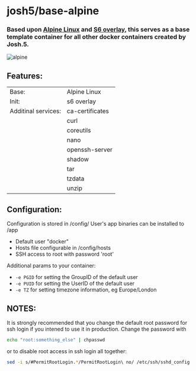 
# josh5/base-alpine

### Based upon [Alpine Linux](https://hub.docker.com/_/alpine/) and [S6 overlay](https://github.com/just-containers/s6-overlay), this serves as a base template container for all other docker containers created by Josh.5.

![alpine](https://alpinelinux.org/alpinelinux-logo.svg)

## Features:
|  |  |
| --- | --- |
| Base:  | Alpine Linux  |
| Init:  | s6 overlay  |
| Additinal services:  | ca-certificates  |
|   | curl  |
|   | coreutils  |
|   | nano  |
|   | openssh-server  |
|   | shadow  |
|   | tar  |
|   | tzdata  |
|   | unzip  |


## Configuration:

Configuration is stored in /config/
User's app binaries can be installed to /app
* Default user "docker"
* Hosts file configurable in /config/hosts
* SSH access to root with password 'root'

Additional params to your container:
* `-e PGID` for setting the GroupID of the default user
* `-e PUID` for setting the UserID of the default user
* `-e TZ` for setting timezone information, eg Europe/London


## NOTES:
It is strongly recommended that you change the default root password for ssh login if you intened to use it in production.
Change the password with
```bash
echo "root:something_else" | chpasswd
```
or to disable root access in ssh login all together:
```bash
sed -i s/#PermitRootLogin.*/PermitRootLogin\ no/ /etc/ssh/sshd_config
```